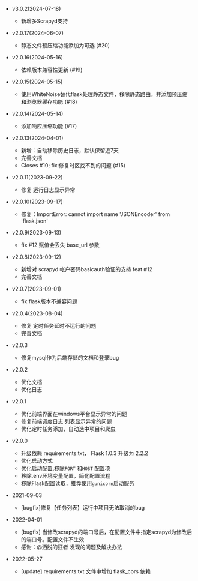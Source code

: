 - v3.0.2(2024-07-18)
    - 新增多Scrapyd支持

- v2.0.17(2024-06-07)
    - 静态文件预压缩功能添加为可选 (#20)

- v2.0.16(2024-05-16)
    - 依赖版本兼容性更新 (#19)

- v2.0.15(2024-05-15)
    - 使用WhiteNoise替代flask处理静态文件，移除静态路由，并添加预压缩和浏览器缓存功能 (#18)

- v2.0.14(2024-05-14)
    - 添加响应压缩功能 (#17)

- v2.0.13(2024-04-01)
    - 新增：自动移除历史日志，默认保留近7天
    - 完善文档
    - Closes #10; fix:修复时区找不到的问题 (#15)

- v2.0.11(2023-09-22)
    - 修复 运行日志显示异常

- v2.0.10(2023-09-17)
    - 修复：ImportError: cannot import name 'JSONEncoder' from 'flask.json'

- v2.0.9(2023-09-13)
    - fix #12 赋值会丢失 base_url 参数

- v2.0.8(2023-09-12)
    - 新增对 scrapyd 帐户密码basicauth验证的支持 feat #12
    - 完善文档

- v2.0.7(2023-09-01)
    - fix flask版本不兼容问题

- v2.0.4(2023-08-04)
    - 修复 定时任务延时不运行的问题
    - 完善文档

- v2.0.3
    - 修复mysql作为后端存储的文档和登录bug

- v2.0.2
    - 优化文档
    - 优化日志

- v2.0.1
    - 优化前端界面在windows平台显示异常的问题
    - 修复前端调度日志 列表显示异常的问题
    - 优化定时任务添加，自动选中项目和爬虫 

- v2.0.0
    - 升级依赖 requirements.txt， Flask 1.0.3 升级为 2.2.2
    - 优化启动方式
    - 优化启动配置,移除`PORT` 和`HOST` 配置项
    - 移除.env环境变量配置，简化配置流程
    - 移除Flask配置读取，推荐使用`gunicorn`启动服务

- 2021-09-03 
    - [bugfix]修复【任务列表】运行中项目无法取消的bug

- 2022-04-01 
    - [bugfix] 当修改scrapyd的端口号后，在配置文件中指定scrapyd为修改后的端口号。配置文件不生效
    - 感谢：@洒脱的狂者 发现的问题及解决办法

- 2022-05-27 
    - [update] requirements.txt 文件中增加 flask_cors 依赖

